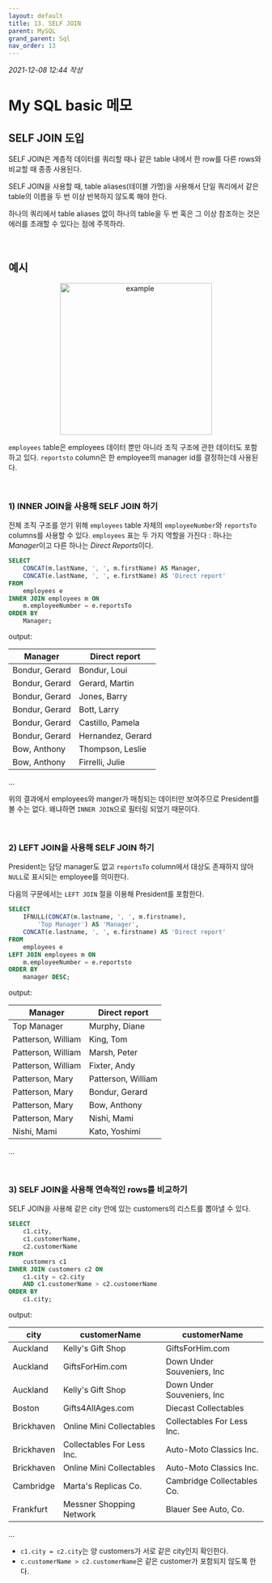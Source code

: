 ```yaml
---
layout: default
title: 13. SELF JOIN
parent: MySQL
grand_parent: Sql
nav_order: 13
---
```


*2021-12-08 12:44 작성*

# My SQL basic 메모

## SELF JOIN 도입

SELF JOIN은 계층적 데이터를 쿼리할 때나 같은 table 내에서 한 row를 다른 rows와 비교할 때 종종 사용된다.

SELF JOIN을 사용할 때, table aliases(테이블 가명)을 사용해서 단일 쿼리에서 같은 table의 이름을 두 번 이상 반복하지 않도록 해야 한다. 

하나의 쿼리에서 table aliases 없이 하나의 table을 두 번 혹은 그 이상 참조하는 것은 에러를 초래할 수 있다는 점에 주목하라.

<br/>

## 예시

<p align="center">
  <img src="https://www.mysqltutorial.org/wp-content/uploads/2019/08/employees.png" width="300" title="example">
</p>

`employees` table은 employees 데이터 뿐만 아니라 조직 구조에 관한 데이터도 포함하고 있다. `reportsto` column은 한 employee의 manager id를 결정하는데 사용된다.

<br/>

### 1) INNER JOIN을 사용해 SELF JOIN 하기

전체 조직 구조를 얻기 위해 `employees` table 자체의 `employeeNumber`와 `reportsTo` columns를 사용할 수 있다. `employees` 표는 두 가지 역할을 가진다
: 하나는 *Manager*이고 다른 하나는 *Direct Reports*이다.

~~~~sql
SELECT
    CONCAT(m.lastName, ', ', m.firstName) AS Manager,
    CONCAT(e.lastName, ', ', e.firstName) AS 'Direct report'
FROM
    employees e
INNER JOIN employees m ON
    m.employeeNumber = e.reportsTo
ORDER BY
    Manager;
~~~~

output:

| Manager            | Direct report      |
|--------------------|--------------------|
| Bondur, Gerard     | Bondur, Loui       |
| Bondur, Gerard     | Gerard, Martin     |
| Bondur, Gerard     | Jones, Barry       |
| Bondur, Gerard     | Bott, Larry        |
| Bondur, Gerard     | Castillo, Pamela   |
| Bondur, Gerard     | Hernandez, Gerard  |
| Bow, Anthony       | Thompson, Leslie   |
| Bow, Anthony       | Firrelli, Julie    |

...

위의 결과에서 employees와 manger가 매칭되는 데이터만 보여주므로 President를 볼 수는 없다. 왜냐하면 `INNER JOIN`으로 필터링 되었기 때문이다.

<br/>

### 2) LEFT JOIN을 사용해 SELF JOIN 하기

President는 담당 manager도 없고 `reportsTo` column에서 대상도 존재하지 않아 `NULL`로 표시되는 employee를 의미한다.

다음의 구문에서는 `LEFT JOIN` 절을 이용해 President를 포함한다.

~~~~sql
SELECT
    IFNULL(CONCAT(m.lastname, ', ', m.firstname),
        'Top Manager') AS 'Manager',
    CONCAT(e.lastname, ', ', e.firstname) AS 'Direct report'
FROM
    employees e
LEFT JOIN employees m ON
    m.employeeNumber = e.reportsto
ORDER BY
    manager DESC;
~~~~

output:

| Manager            | Direct report      |
|--------------------|--------------------|
| Top Manager        | Murphy, Diane      |
| Patterson, William | King, Tom          |
| Patterson, William | Marsh, Peter       |
| Patterson, William | Fixter, Andy       |
| Patterson, Mary    | Patterson, William |
| Patterson, Mary    | Bondur, Gerard     |
| Patterson, Mary    | Bow, Anthony       |
| Patterson, Mary    | Nishi, Mami        |
| Nishi, Mami        | Kato, Yoshimi      |

...

<br/>

### 3) SELF JOIN을 사용해 연속적인 rows를 비교하기

SELF JOIN을 사용해 같은 city 안에 있는 customers의 리스트를 뽑아낼 수 있다.

~~~~sql
SELECT
    c1.city,
    c1.customerName,
    c2.customerName
FROM
    customers c1
INNER JOIN customers c2 ON
    c1.city = c2.city
    AND c1.customerName > c2.customerName
ORDER BY
    c1.city;
~~~~

output:

| city          | customerName                 | customerName                   |
|---------------|------------------------------|--------------------------------|
| Auckland      | Kelly's Gift Shop            | GiftsForHim.com                |
| Auckland      | GiftsForHim.com              | Down Under Souveniers, Inc     |
| Auckland      | Kelly's Gift Shop            | Down Under Souveniers, Inc     |
| Boston        | Gifts4AllAges.com            | Diecast Collectables           |
| Brickhaven    | Online Mini Collectables     | Collectables For Less Inc.     |
| Brickhaven    | Collectables For Less Inc.   | Auto-Moto Classics Inc.        |
| Brickhaven    | Online Mini Collectables     | Auto-Moto Classics Inc.        |
| Cambridge     | Marta's Replicas Co.         | Cambridge Collectables Co.     |
| Frankfurt     | Messner Shopping Network     | Blauer See Auto, Co.           |

...

- `c1.city = c2.city`는 양 customers가 서로 같은 city인지 확인한다.
- `c.customerName > c2.customerName`은 같은 customer가 포함되지 않도록 한다.